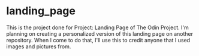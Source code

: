 # landing_page
This is the project done for Project: Landing Page of The Odin Project. I'm planning on creating a personalized version of this landing page on another repository. When I come to do that, I'll use this to credit anyone that I used images and pictures from.
